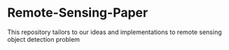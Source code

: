 # Remote-Sensing-Paper
This repository tailors to our ideas and implementations to remote sensing object detection problem  
